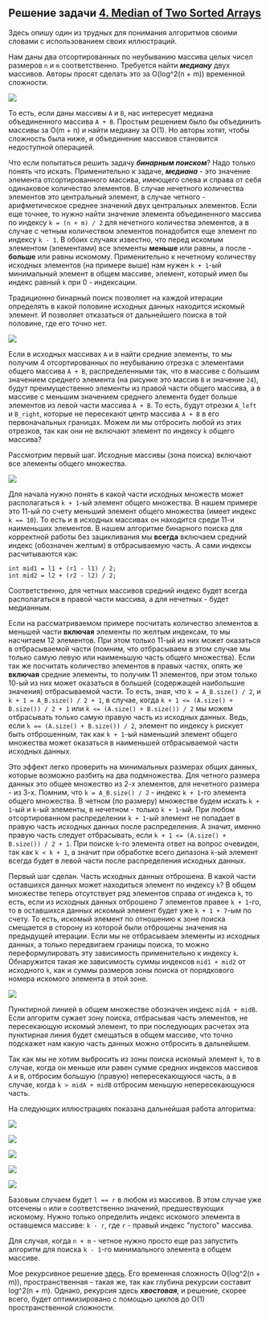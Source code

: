 ## Решение задачи [4. Median of Two Sorted Arrays](https://leetcode.com/problems/median-of-two-sorted-arrays/)

Здесь опишу один из трудных для понимания алгоритмов своими словами с использованием своих иллюстраций.

Нам даны два отсортированных по неубыванию массива целых чисел размеров `n` и `m` соответственно. Требуется найти ***медиану*** двух массивов. Авторы просят сделать это за O(log^2(n + m)) временной сложности. 

![](https://github.com/vvviktor/LeetCode_Problems/blob/main/4_Median_of_Two_Sorted_Arrays/Img/Case_B/1b.jpg)

То есть, если даны массивы `A` и `B`, нас интересует медиана объединенного массива `A + B`. Простым решением было бы объединить массивы за O(m + n) и найти медиану за O(1). Но авторы хотят, чтобы сложность была ниже, и объединение массивов становится недоступной операцией.

Что если попытаться решить задачу ***бинарным поиском***? Надо только понять что искать. Применительно к задаче, ***медиана*** - это значение элемента отсортированного массива, имеющего слева и справа от себя одинаковое количество элементов. В случае нечетного количества элементов это центральный элемент, в случае четного - арифметическое среднее значений двух центральных элементов. Если еще точнее, то нужно найти значение элемента объединенного массива по индексу `k = (n + m) / 2` для нечетного количества элементов, а в случае с четным количеством элементов понадобится еще элемент по индексу `k - 1`. В обоих случаях известно, что перед искомым элементом (элементами) все элементы **меньше** или равны, а после - **больше** или равны искомому. Применительно к нечетному количеству исходных элементов (на примере выше) нам нужен `k + 1`-ый минимальный элемент в общем массиве, элемент, который имел бы индекс равный `k` при 0 - индексации.

Традиционно бинарный поиск позволяет на каждой итерации определять в какой половине исходных данных находится искомый элемент. И позволяет отказаться от дальнейшего поиска в той половине, где его точно нет. 

![](https://github.com/vvviktor/LeetCode_Problems/blob/main/4_Median_of_Two_Sorted_Arrays/Img/Case_B/1p.jpg)

Если в исходных массивах `A` и `B` найти средние элементы, то мы получим 4 отсортированных по неубыванию отрезка с элементами общего массива `A + B`, распределенными так, что в массиве с большим значением среднего элемента (на рисунке это массив `B` и значение `24`), будут преимущественно элементы из правой части общего массива, а в массиве с меньшим значением среднего элемента будет больше элементов из левой части массива `A + B`. То есть, будут отрезки `A_left` и `B_right`, которые не пересекают центр массива `A + B` в его первоначальных границах. Можем ли мы отбросить любой из этих отрезков, так как они не включают элемент по индексу `k` общего массива? 

Рассмотрим первый шаг. Исходные массивы (зона поиска) включают все элементы общего множества.

![](https://github.com/vvviktor/LeetCode_Problems/blob/main/4_Median_of_Two_Sorted_Arrays/Img/Case_B/2b.jpg)

Для начала нужно понять в какой части исходных множеств может располагаться `k + 1`-ый элемент общего множества. В нашем примере это 11-ый по счету меньший элемент общего множества (имеет индекс `k == 10`). То есть и в исходных массивах он находится среди 11-и наименьших элементов. В нашем алгоритме бинарного поиска для корректной работы без зацикливания мы **всегда** включаем средний индекс (обозначен желтым) в отбрасываемую часть. А сами индексы расчитываются как:

```
int mid1 = l1 + (r1 - l1) / 2;
int mid2 = l2 + (r2 - l2) / 2;
```

Соответственно, для четных массивов средний индекс будет всегда располагаться в правой части массива, а для нечетных - будет медианным.

Если на рассматриваемом примере посчитать количество элементов в меньшей части **включая** элементы по желтым индексам, то мы насчитаем 12 элементов. При этом только 11-ый из них может оказаться в отбрасываемой части (помним, что отбрасываем в этом случае мы только самую левую или наименьшую часть общего множества). Если так же посчитать количество элементов в правых частях, опять же **включая** средние элементы, то получим 11 элементов, при этом только 10-ый из них может оказаться в большей (содержащей наибольшие значения) отбрасываемой части. То есть, зная, что `k = A_B.size() / 2`, и `k + 1 = A_B.size() / 2 + 1`, в случае, когда `k + 1 <= (A.size() + B.size()) / 2 + 1` или `k <= (A.size() + B.size()) / 2` мы можем отбрасывать только самую правую часть из исходных данных. Ведь, если `k == (A.size() + B.size()) / 2`, элемент по индексу `k` рискует быть отброшенным, так как `k + 1`-ый наменьший элемент общего множества может оказаться в наименьшей отбрасываемой части исходных данных. 

Это эффект легко проверить на минимальных размерах общих данных, которые возможно разбить на два подмножества. Для четного размера данных это общее множество из 2-х элементов, для нечетного размера - из 3-х. Помним, что `k = A_B.size() / 2` - индекс `k + 1`-го элемента общего множества. В четном (по размеру) множестве будем искать `k + 1`-ый и `k`-ый элементы, в нечетном - только `k + 1`-ый. При любом отсортированном распределении `k + 1`-ый элемент не попадает в правую часть исходных данных после распределения. А значит, именно правую часть следует отбрасывать, если `k + 1 <= (A.size() + B.size()) / 2 + 1`. При поиске `k`-го элемента ответ на вопрос очевиден, так как `k < k + 1`, а значит при обработке всего дипазона `k`-ый элемент всегда будет в левой части после распределения исходных данных.  

Первый шаг сделан. Часть исходных данных отброшена. В какой части оставшихся данных может находиться элемент по индексу `k`? В общем множестве теперь отсутствует ряд элементов справа от индекса `k`, то есть, если из исходных данных отброшено 7 элементов правее `k + 1`-го, то в оставшихся данных искомый элемент будет уже `k + 1 + 7`-ым по счету. То есть, искомый элемент по отношению к зоне поиска смещается в сторону из которой были отброшены значения на предыдущей итерации. Если мы не отбрасываем элементы из исходных данных, а только передвигаем границы поиска, то можно переформулировать эту зависимость применительно к индексу `k`. Обнаружится такая же зависимость суммы индексов `mid1 + mid2` от исходного `k`, как и суммы размеров зоны поиска от порядкового номера искомого элемента в этой зоне.

![](https://github.com/vvviktor/LeetCode_Problems/blob/main/4_Median_of_Two_Sorted_Arrays/Img/Case_B/2p.jpg)

Пунктирной линией в общем множестве обозначен индекс `midA + midB`. Если алгоритм сужает зону поиска, отбрасывая часть элементов, не пересекающую искомый элемент, то при последующих расчетах эта пунктирная линия будет смещаться в общем массиве, что точно подскажет нам какую часть данных можно отбросить в дальнейшем.

Так как мы не хотим выбросить из зоны поиска искомый элемент `k`, то в случае, когда он меньше или равен сумме средних индексов массивов `A` и `B`, отбросим большую (правую) непересекающуюся часть, а в случае, когда `k > midA + midB` отбросим меньшую непересекающуюся часть.

На следующих иллюстрациях показана дальнейшая работа алгоритма:

![](https://github.com/vvviktor/LeetCode_Problems/blob/main/4_Median_of_Two_Sorted_Arrays/Img/Case_B/3b.jpg)

![](https://github.com/vvviktor/LeetCode_Problems/blob/main/4_Median_of_Two_Sorted_Arrays/Img/Case_B/4b.jpg)

![](https://github.com/vvviktor/LeetCode_Problems/blob/main/4_Median_of_Two_Sorted_Arrays/Img/Case_B/5b.jpg)

![](https://github.com/vvviktor/LeetCode_Problems/blob/main/4_Median_of_Two_Sorted_Arrays/Img/Case_B/6b.jpg)

![](https://github.com/vvviktor/LeetCode_Problems/blob/main/4_Median_of_Two_Sorted_Arrays/Img/Case_B/7b.jpg)

Базовым случаем будет `l == r` в любом из массивов. В этом случае уже отсечены `n` или `m` соответственно значений, предшествующих искомому. Нужно только определить индекс искомого элемента в оставшемся массиве: `k - r`, где `r` - правый индекс "пустого" массива.

Для случая, когда `n + m` - четное нужно просто еще раз запустить алгоритм для поиска `k - 1`-го минимального элемента в общем массиве.

Мое рекурсивное решение [здесь](binary_search.cpp). Его временная сложность O(log^2(n + m)), пространственная - такая же, так как глубина рекурсии составит log^2(n + m). Однако, рекурсия здесь ***хвостовая***, и решение, скорее всего, будет оптимизировано с помощью циклов до O(1) пространственной сложности. 